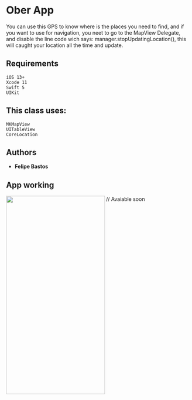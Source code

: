 # Ober App

You can use this GPS to know where is the places you need to find, and if you want to use for navigation, you neet to go to the MapView Delegate, and disable the line code wich says: manager.stopUpdatingLocation(), this will caught your location all the time and update.

## Requirements

```
iOS 13+
Xcode 11
Swift 5
UIKit
```

## This class uses:

```
MKMapView
UITableView
CoreLocation
```

## Authors

* **Felipe Bastos** 

## App working
//<img align="left" width="270" height="540" src="https://github.com/FelipeABastos/OberApp/blob/master/Screen-Recording-2020-02-17-at-17.37.53.gif"> 
Avaiable soon
